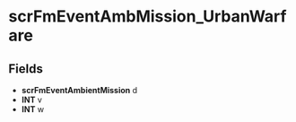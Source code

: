 # scrFmEventAmbMission_UrbanWarfare

## Fields
* **scrFmEventAmbientMission** d
* **INT** v
* **INT** w